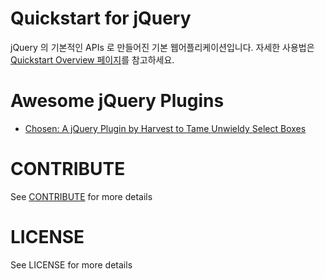 # Quickstart for jQuery

jQuery 의 기본적인 APIs 로 만들어진 기본 웹어플리케이션입니다. 자세한 사용법은 [Quickstart Overview 페이지]()를 참고하세요.

# Awesome jQuery Plugins

- [Chosen: A jQuery Plugin by Harvest to Tame Unwieldy Select Boxes](http://goo.gl/TgKzj)

# CONTRIBUTE

See [CONTRIBUTE](https://github.com/KoreaHTML5/dev.koreahtml5.kr/blob/master/CONTRIBUTE.md) for more details

# LICENSE

See LICENSE for more details